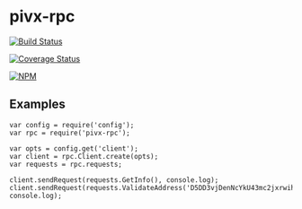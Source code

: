 pivx-rpc
================

[![Build Status](https://travis-ci.org/agustinkassis/pivx-rpc.svg)](https://travis-ci.org/agustinkassis/pivx-rpc)

[![Coverage Status](https://coveralls.io/repos/github/agustinkassis/pivx-rpc/badge.svg?branch=master)](https://coveralls.io/github/agustinkassis/pivx-rpc?branch=master)

[![NPM](https://nodei.co/npm/pivx-rpc.png)](https://nodei.co/npm/pivx-rpc/)

Examples
--------

```node
var config = require('config');
var rpc = require('pivx-rpc');

var opts = config.get('client');
var client = rpc.Client.create(opts);
var requests = rpc.requests;

client.sendRequest(requests.GetInfo(), console.log);
client.sendRequest(requests.ValidateAddress('D5DD3vjDenNcYkU43mc2jxrwihDK7qn2Ld'), console.log);
```
